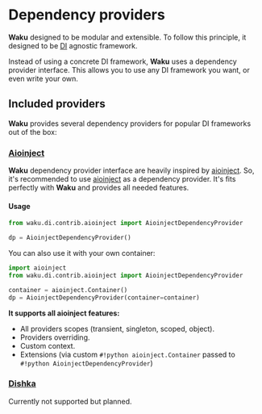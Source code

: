 # Dependency providers

**Waku** designed to be modular and extensible. To follow this principle, it designed to
be [DI](https://en.wikipedia.org/wiki/Dependency_injection) agnostic framework.

Instead of using a concrete DI framework, **Waku** uses a dependency provider interface. This allows you to
use any DI framework you want, or even write your own.

## Included providers

**Waku** provides several dependency providers for popular DI frameworks out of the box:

### [Aioinject](https://github.com/ThirVondukr/aioinject/)

**Waku** dependency provider interface are heavily inspired by [aioinject](https://github.com/ThirVondukr/aioinject/).
So, it's recommended to use [aioinject](https://github.com/ThirVondukr/aioinject/) as a dependency provider.
It's fits perfectly with **Waku** and provides all needed features.

#### Usage

```python
from waku.di.contrib.aioinject import AioinjectDependencyProvider

dp = AioinjectDependencyProvider()
```

You can also use it with your own container:

```python hl_lines="4"
import aioinject
from waku.di.contrib.aioinject import AioinjectDependencyProvider

container = aioinject.Container()
dp = AioinjectDependencyProvider(container=container)

```

**It supports all aioinject features:**

- All providers scopes (transient, singleton, scoped, object).
- Providers overriding.
- Custom context.
- Extensions (via custom `#!python aioinject.Container` passed to `#!python AioinjectDependencyProvider`)

### [Dishka](https://github.com/ThirVondukr/dishka)

Currently not supported but planned.
